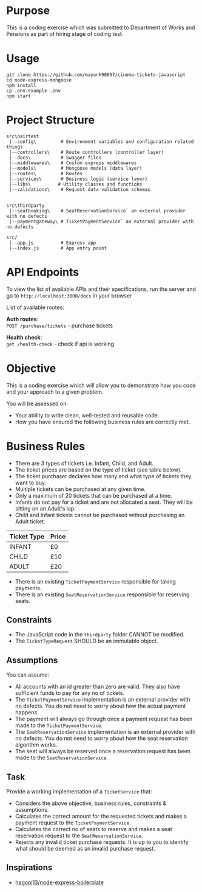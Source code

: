 ﻿# Purpose

This is a coding exercise which was submitted to Department of Works and Pensions as part of hiring stage of coding test.


# Usage

    git clone https://github.com/mayank90807/cinema-tickets-javascript
    cd node-express-mongoose
    npm install
    cp .env.example .env
    npm start



# Project Structure

```
src\pairtest
 |--config\         # Environment variables and configuration related things
 |--controllers\    # Route controllers (controller layer)
 |--docs\           # Swagger files
 |--middlewares\    # Custom express middlewares
 |--models\         # Mongoose models (data layer)
 |--routes\         # Routes
 |--services\       # Business logic (service layer)
 |--libs\          # Utility classes and functions
 |--validations\    # Request data validation schemas

 
src\thirdparty
 |--seatbooking\    # SeatReservationService` an external provider with no defects
 |--paymentgateway\ # TicketPaymentService` an external provider with no defects
 
src/
 |--app.js          # Express app
 |--index.js        # App entry point
```

# API Endpoints
To  view the list of available APIs and their specifications, run the server and go to `http://localhost:3000/docs` in your browser

List of available routes:

**Auth routes**:\
`POST /purchase/tickets` - purchase tickets


**Health check**:\
`get /health-check` - check if api is working

# Objective

This is a coding exercise which will allow you to demonstrate how you code and your approach to a given problem. 

You will be assessed on: 
- Your ability to write clean, well-tested and reusable code.
- How you have ensured the following business rules are correctly met.

# Business Rules

- There are 3 types of tickets i.e. Infant, Child, and Adult.
- The ticket prices are based on the type of ticket (see table below).
- The ticket purchaser declares how many and what type of tickets they want to buy.
- Multiple tickets can be purchased at any given time.
- Only a maximum of 20 tickets that can be purchased at a time.
- Infants do not pay for a ticket and are not allocated a seat. They will be sitting on an Adult's lap.
- Child and Infant tickets cannot be purchased without purchasing an Adult ticket.

|   Ticket Type    |     Price   |
| ---------------- | ----------- |
|    INFANT        |    £0       |
|    CHILD         |    £10      |
|    ADULT         |    £20      |

- There is an existing `TicketPaymentService` responsible for taking payments.
- There is an existing `SeatReservationService` responsible for reserving seats.

## Constraints

- The JavaScript code in the `thirdparty` folder CANNOT be modified.
- The `TicketTypeRequest` SHOULD be an immutable object.

## Assumptions

You can assume:
- All accounts with an id greater than zero are valid. They also have sufficient funds to pay for any no of tickets.
- The `TicketPaymentService` implementation is an external provider with no defects. You do not need to worry about how the actual payment happens.
- The payment will always go through once a payment request has been made to the `TicketPaymentService`.
- The `SeatReservationService` implementation is an external provider with no defects. You do not need to worry about how the seat reservation algorithm works.
- The seat will always be reserved once a reservation request has been made to the `SeatReservationService`.

## Task

Provide a working implementation of a `TicketService` that:
- Considers the above objective, business rules, constraints & assumptions.
- Calculates the correct amount for the requested tickets and makes a payment request to the `TicketPaymentService`.  
- Calculates the correct no of seats to reserve and makes a seat reservation request to the `SeatReservationService`.  
- Rejects any invalid ticket purchase requests. It is up to you to identify what should be deemed as an invalid purchase request.


## Inspirations

- [hagopj13/node-express-boilerplate](https://github.com/hagopj13/node-express-boilerplate)